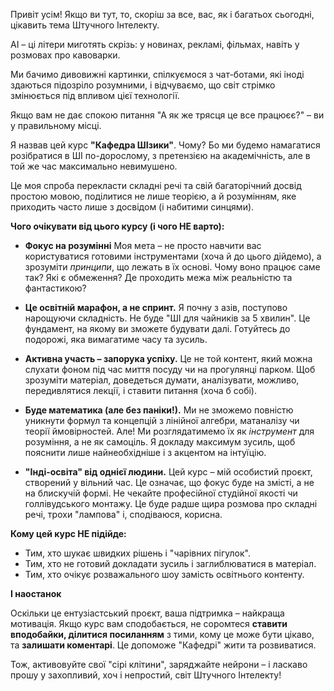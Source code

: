 Привіт усім! Якщо ви тут, то, скоріш за все, вас, як і багатьох сьогодні, цікавить тема Штучного Інтелекту.

AI – ці літери миготять скрізь: у новинах, рекламі, фільмах, навіть у розмовах про кавоварки. 

Ми бачимо дивовижні картинки, спілкуємося з чат-ботами, які іноді здаються підозріло розумними, і відчуваємо, що світ стрімко змінюється під впливом цієї технології.

Якщо вам не дає спокою питання "А як же трясця це все працюєє?" – ви у правильному місці. 

Я назвав цей курс **"Кафедра ШІзики"**. Чому? Бо ми будемо намагатися розібратися в ШІ по-дорослому, з претензією на академічність, але в той же час максимально невимушено. 

Це моя спроба перекласти складні речі та свій багаторічний досвід простою мовою, поділитися не лише теорією, а й розумінням, яке приходить часто лише з досвідом (і набитими синцями).

**Чого очікувати від цього курсу (і чого НЕ варто):**

* **Фокус на розумінні** Моя мета – не просто навчити вас користуватися готовими інструментами (хоча й до цього дійдемо), а зрозуміти *принципи*, що лежать в їх основі. 
Чому воно працює саме так? Які є обмеження? Де проходить межа між реальністю та фантастикою?

* **Це освітній марафон, а не спринт.** Я почну з азів, поступово нарощуючи складність. Не буде "ШІ для чайників за 5 хвилин". 
Це фундамент, на якому ви зможете будувати далі. Готуйтесь до подорожі, яка вимагатиме часу та зусиль.

* **Активна участь – запорука успіху.** 
Це не той контент, який можна слухати фоном під час миття посуду чи на прогулянці парком. Щоб зрозуміти матеріал, доведеться думати, аналізувати, можливо, передивлятися лекції, і ставити питання (хоча б собі).

* **Буде математика (але без паніки!).** Ми не зможемо повністю уникнути формул та концепцій з лінійної алгебри, матаналізу чи теорії ймовірностей. 
Але! Ми розглядатимемо їх як *інструмент* для розуміння, а не як самоціль. Я докладу максимум зусиль, щоб пояснити лише найнеобхідніше і з акцентом на інтуїцію.

* **"Інді-освіта" від однієї людини.** Цей курс – мій особистий проєкт, створений у вільний час. Це означає, що фокус буде на змісті, а не на блискучій формі. 
Не чекайте професійної студійної якості чи голлівудського монтажу. Це буде радше щира розмова про складні речі, трохи "лампова" і, сподіваюся, корисна.

**Кому цей курс НЕ підійде:**

* Тим, хто шукає швидких рішень і "чарівних пігулок".
* Тим, хто не готовий докладати зусиль і заглиблюватися в матеріал.
* Тим, хто очікує розважального шоу замість освітнього контенту.

**І наостанок**

Оскільки це ентузіастський проєкт, ваша підтримка – найкраща мотивація. Якщо курс вам сподобається, 
не соромтеся **ставити вподобайки, ділитися посиланням** з тими, кому це може бути цікаво, та **залишати коментарі**. Це допоможе "Кафедрі" жити та розвиватися.

Тож, активовуйте свої "сірі клітини", заряджайте нейрони – і ласкаво прошу у захопливий, хоч і непростий, світ Штучного Інтелекту!